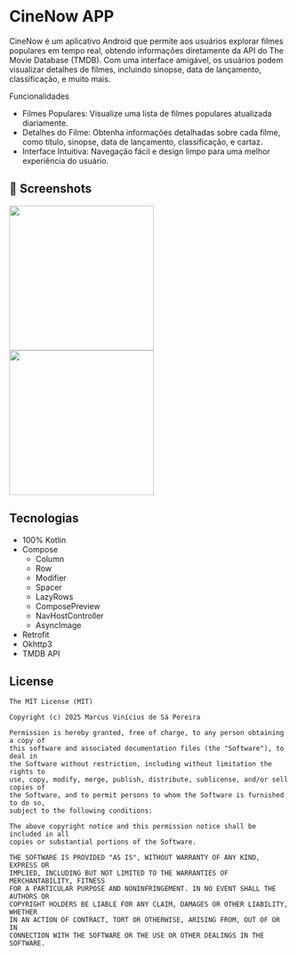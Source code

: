 # CineNow APP
CineNow é um aplicativo Android que permite aos usuários explorar filmes populares em tempo real, obtendo informações diretamente da API do The Movie Database (TMDB). Com uma interface amigável, os usuários podem visualizar detalhes de filmes, incluindo sinopse, data de lançamento, classificação, e muito mais.

Funcionalidades
- Filmes Populares: Visualize uma lista de filmes populares atualizada diariamente.
- Detalhes do Filme: Obtenha informações detalhadas sobre cada filme, como título, sinopse, data de lançamento, classificação, e cartaz.
- Interface Intuitiva: Navegação fácil e design limpo para uma melhor experiência do usuário.

## :camera_flash: Screenshots
<!-- You can add more screenshots here if you like -->
<img src="https://github.com/ComunidadeDevSpace/CineNow/assets/11612508/9690f66d-fb65-4cd7-82db-954473cb6c2d" width=260/> <img src="https://github.com/ComunidadeDevSpace/CineNow/assets/11612508/f8006a40-8855-4d6f-b9b9-a44a8c991fe1" width=260/>


## Tecnologias
- 100% Kotlin
- Compose
  - Column
  - Row
  - Modifier
  - Spacer
  - LazyRows
  - ComposePreview
  - NavHostController
  - AsyncImage
- Retrofit
- Okhttp3
- TMDB API

## License
```
The MIT License (MIT)

Copyright (c) 2025 Marcus Vinícius de Sá Pereira

Permission is hereby granted, free of charge, to any person obtaining a copy of
this software and associated documentation files (the "Software"), to deal in
the Software without restriction, including without limitation the rights to
use, copy, modify, merge, publish, distribute, sublicense, and/or sell copies of
the Software, and to permit persons to whom the Software is furnished to do so,
subject to the following conditions:

The above copyright notice and this permission notice shall be included in all
copies or substantial portions of the Software.

THE SOFTWARE IS PROVIDED "AS IS", WITHOUT WARRANTY OF ANY KIND, EXPRESS OR
IMPLIED, INCLUDING BUT NOT LIMITED TO THE WARRANTIES OF MERCHANTABILITY, FITNESS
FOR A PARTICULAR PURPOSE AND NONINFRINGEMENT. IN NO EVENT SHALL THE AUTHORS OR
COPYRIGHT HOLDERS BE LIABLE FOR ANY CLAIM, DAMAGES OR OTHER LIABILITY, WHETHER
IN AN ACTION OF CONTRACT, TORT OR OTHERWISE, ARISING FROM, OUT OF OR IN
CONNECTION WITH THE SOFTWARE OR THE USE OR OTHER DEALINGS IN THE SOFTWARE.
```
